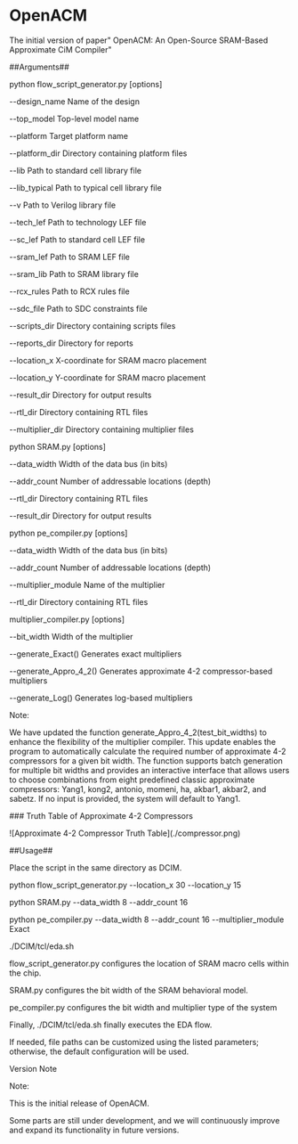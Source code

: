# OpenACM

The initial version of paper" OpenACM: An Open-Source SRAM-Based Approximate CiM Compiler"



\##Arguments##



python flow\_script\_generator.py \[options]

--design\_name			Name of the design

--top\_model			Top-level model name

--platform			Target platform name

--platform\_dir			Directory containing platform files

--lib					Path to standard cell library file

--lib\_typical			Path to typical cell library file

--v					Path to Verilog library file

--tech\_lef				Path to technology LEF file

--sc\_lef				Path to standard cell LEF file

--sram\_lef			Path to SRAM LEF file

--sram\_lib			Path to SRAM library file

--rcx\_rules			Path to RCX rules file

--sdc\_file				Path to SDC constraints file

--scripts\_dir			Directory containing scripts files

--reports\_dir			Directory for reports

--location\_x			X-coordinate for SRAM macro placement

--location\_y			Y-coordinate for SRAM macro placement

--result\_dir			Directory for output results

--rtl\_dir				Directory containing RTL files

--multiplier\_dir			Directory containing multiplier files



python SRAM.py \[options]

--data\_width			Width of the data bus (in bits)

--addr\_count			Number of addressable locations (depth)

--rtl\_dir				Directory containing RTL files

--result\_dir			Directory for output results



python pe\_compiler.py \[options]

--data\_width			Width of the data bus (in bits)

--addr\_count			Number of addressable locations (depth)

--multiplier\_module		Name of the multiplier

--rtl\_dir				Directory containing RTL files



multiplier\_compiler.py  \[options]

--bit\_width			      Width of the multiplier

--generate\_Exact()           Generates exact multipliers



--generate\_Appro\_4\_2()  Generates approximate 4-2 compressor-based multipliers



--generate\_Log()             Generates log-based multipliers



Note:

We have updated the function generate\_Appro\_4\_2(test\_bit\_widths) to enhance the flexibility of the multiplier compiler. This update enables the program to automatically calculate the required number of approximate 4-2 compressors for a given bit width. The function supports batch generation for multiple bit widths and provides an interactive interface that allows users to choose combinations from eight predefined classic approximate compressors: Yang1, kong2, antonio, momeni, ha, akbar1, akbar2, and sabetz. If no input is provided, the system will default to Yang1.



\### Truth Table of Approximate 4-2 Compressors



!\[Approximate 4-2 Compressor Truth Table](./compressor.png)



\##Usage##



Place the script in the same directory as DCIM.



python flow\_script\_generator.py --location\_x 30 --location\_y 15

python SRAM.py --data\_width 8 --addr\_count 16

python pe\_compiler.py --data\_width 8 --addr\_count 16 --multiplier\_module Exact

./DCIM/tcl/eda.sh



​flow\_script\_generator.py​​ configures the location of SRAM macro cells within the chip.

SRAM.py​​ configures the bit width of the SRAM behavioral model.

pe\_compiler.py​​ configures the bit width and multiplier type of the system

Finally, ./DCIM/tcl/eda.sh​​ finally executes the EDA flow.

If needed, file paths can be customized using the listed parameters; otherwise, the default configuration will be used.



Version Note

Note:

This is the initial release of OpenACM.

Some parts are still under development, and we will continuously improve and expand its functionality in future versions.

